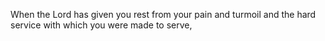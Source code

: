 When the Lord has given you rest from your pain and turmoil and the hard service with which you were made to serve,

